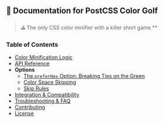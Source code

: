 ## 📓 Documentation for PostCSS Color Golf

> ⛳️ The only CSS color minifier with a killer short game.**

### Table of Contents

- [Color Minification Logic](color-minification-logic.md)
- [API Reference](api.md)
- **Options**
  - [The `preferHex` Option: Breaking Ties on the Green](prefer-hex.md)
  - [Color Space Skipping](color-space-skipping.md)
  - [Skip Rules](skip-rules.md)
- [Integration & Compatibility](integrtion.md)
- [Troubleshooting & FAQ](troubleshooting.md)
- [Contributing](contributing.md)
- [License](license.md)
